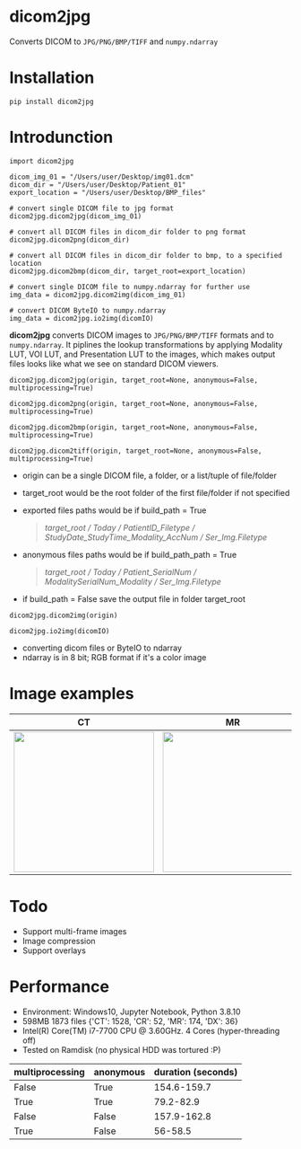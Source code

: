 # dicom2jpg
Converts DICOM to `JPG/PNG/BMP/TIFF` and `numpy.ndarray`



# Installation
```
pip install dicom2jpg
```

# Introdunction
```
import dicom2jpg

dicom_img_01 = "/Users/user/Desktop/img01.dcm"
dicom_dir = "/Users/user/Desktop/Patient_01"
export_location = "/Users/user/Desktop/BMP_files"

# convert single DICOM file to jpg format
dicom2jpg.dicom2jpg(dicom_img_01)  

# convert all DICOM files in dicom_dir folder to png format
dicom2jpg.dicom2png(dicom_dir)  

# convert all DICOM files in dicom_dir folder to bmp, to a specified location
dicom2jpg.dicom2bmp(dicom_dir, target_root=export_location) 

# convert single DICOM file to numpy.ndarray for further use
img_data = dicom2jpg.dicom2img(dicom_img_01)

# convert DICOM ByteIO to numpy.ndarray
img_data = dicom2jpg.io2img(dicomIO)

```
**dicom2jpg** 
converts DICOM images to `JPG/PNG/BMP/TIFF` formats and to `numpy.ndarray`. 
It piplines the lookup transformations by applying Modality LUT, VOI LUT, and Presentation LUT to the images,
which makes output files looks like what we see on standard DICOM viewers.


`dicom2jpg.dicom2jpg(origin, target_root=None, anonymous=False, multiprocessing=True)`

`dicom2jpg.dicom2png(origin, target_root=None, anonymous=False, multiprocessing=True)`

`dicom2jpg.dicom2bmp(origin, target_root=None, anonymous=False, multiprocessing=True)`

`dicom2jpg.dicom2tiff(origin, target_root=None, anonymous=False, multiprocessing=True)`

- origin can be a single DICOM file, a folder, or a list/tuple of file/folder
- target_root would be the root folder of the first file/folder if not specified
- exported files paths would be if build_path = True

    > *target_root / Today / PatientID_Filetype / StudyDate_StudyTime_Modality_AccNum / Ser_Img.Filetype* 

- anonymous files paths would be if build_path_path = True

    > *target_root / Today / Patient_SerialNum / ModalitySerialNum_Modality / Ser_Img.Filetype*

- if build_path = False save the output file in folder target_root

`dicom2jpg.dicom2img(origin)`

`dicom2jpg.io2img(dicomIO)`

- converting dicom files or ByteIO to ndarray
- ndarray is in 8 bit; RGB format if it's a color image



# Image examples

|   CT   |   MR    |CXR|
|------------|-------------|------------|
|<img src="https://user-images.githubusercontent.com/37744685/120668917-8724cc00-c4c1-11eb-957b-82e59ba03806.jpg" width="250">|<img src="https://user-images.githubusercontent.com/37744685/120668923-8855f900-c4c1-11eb-80fd-8c0c2235014b.jpg" width="250">|<img src="https://user-images.githubusercontent.com/37744685/120671666-32368500-c4c4-11eb-92fd-726dc02c966c.jpg" width="250">|



# Todo
- Support multi-frame images
- Image compression
- Support overlays
   
   
# Performance
- Environment: Windows10, Jupyter Notebook, Python 3.8.10
- 598MB 1873 files {'CT': 1528, 'CR': 52, 'MR': 174, 'DX': 36}
- Intel(R) Core(TM) i7-7700 CPU @ 3.60GHz. 4 Cores (hyper-threading off)
- Tested on Ramdisk (no physical HDD was tortured :P)

| multiprocessing  |  anonymous |  duration (seconds) |
|------------|-------------|------------|
|False|True|154.6-159.7|
|True|True|79.2-82.9|
|False|False|157.9-162.8|
|True|False|56-58.5|

